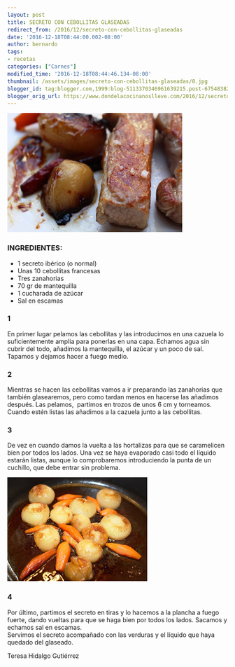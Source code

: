 ```yaml
---
layout: post
title: SECRETO CON CEBOLLITAS GLASEADAS
redirect_from: /2016/12/secreto-con-cebollitas-glaseadas
date: '2016-12-18T08:44:00.002-08:00'
author: bernardo
tags:
- recetas
categories: ["Carnes"]
modified_time: '2016-12-18T08:44:46.134-08:00'
thumbnail: /assets/images/secreto-con-cebollitas-glaseadas/0.jpg
blogger_id: tag:blogger.com,1999:blog-5113370346961639215.post-6754838237737316469
blogger_orig_url: https://www.dondelacocinanoslleve.com/2016/12/secreto-con-cebollitas-glaseadas.html
---
```


![](/assets/images/secreto-con-cebollitas-glaseadas/0.jpg)

  
### INGREDIENTES:  

* 1 secreto ibérico (o normal)
* Unas 10 cebollitas francesas
* Tres zanahorias
* 70 gr de mantequilla
* 1 cucharada de azúcar
* Sal en escamas  

### 1

En primer lugar pelamos las cebollitas y las introducimos en una cazuela lo suficientemente amplia para ponerlas en una capa. Echamos agua sin cubrir del todo, añadimos la mantequilla, el azúcar y un poco de sal. Tapamos y dejamos hacer a fuego medio.    

### 2

Mientras se hacen las cebollitas vamos a ir preparando las zanahorias que también glasearemos, pero como tardan menos en hacerse las añadimos después. Las pelamos,  partimos en trozos de unos 6 cm y torneamos. Cuando estén listas las añadimos a la cazuela junto a las cebollitas.  

### 3

De vez en cuando damos la vuelta a las hortalizas para que se caramelicen bien por todos los lados. Una vez se haya evaporado casi todo el líquido estarán listas, aunque lo comprobaremos introduciendo la punta de un cuchillo, que debe entrar sin problema.  

![](/assets/images/secreto-con-cebollitas-glaseadas/1.jpg)

 

### 4

Por último, partimos el secreto en tiras y lo hacemos a la plancha a fuego fuerte, dando vueltas para que se haga bien por todos los lados. Sacamos y echamos sal en escamas.  
Servimos el secreto acompañado con las verduras y el líquido que haya quedado del glaseado.  
  
Teresa Hidalgo Gutiérrez
